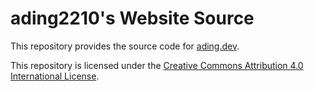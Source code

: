 # ading2210's Website Source

This repository provides the source code for [ading.dev](https://ading.dev).

This repository is licensed under the [Creative Commons Attribution 4.0 International License](https://creativecommons.org/licenses/by/4.0/legalcode).